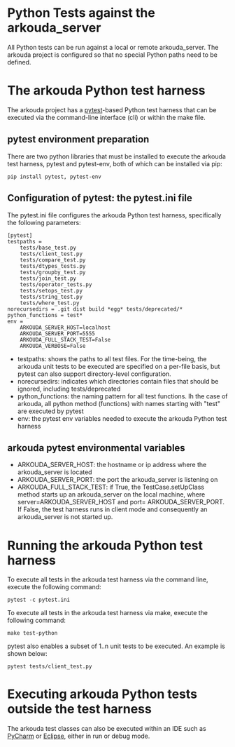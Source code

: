 # Python Tests against the arkouda\_server

All Python tests can be run against a local or remote arkouda\_server. The arkouda project is configured so that
no special Python paths need to be defined.
  
# The arkouda Python test harness

The arkouda project has a [pytest](https://docs.pytest.org/en/latest/)-based Python test harness that can be executed 
via the command-line interface (cli) or within the make file. 

## pytest environment preparation

There are two python libraries that must be installed to execute the arkouda test harness, pytest and pytest-env,
both of which can be installed via pip:
```
pip install pytest, pytest-env
```
## Configuration of pytest: the pytest.ini file

The pytest.ini file configures the arkouda Python test harness, specifically the following parameters:

```
[pytest]
testpaths = 
    tests/base_test.py
    tests/client_test.py
    tests/compare_test.py
    tests/dtypes_tests.py
    tests/groupby_test.py
    tests/join_test.py
    tests/operator_tests.py
    tests/setops_test.py
    tests/string_test.py
    tests/where_test.py
norecursedirs = .git dist build *egg* tests/deprecated/*
python_functions = test*
env =
    ARKOUDA_SERVER_HOST=localhost
    ARKOUDA_SERVER_PORT=5555
    ARKOUDA_FULL_STACK_TEST=False
    ARKOUDA_VERBOSE=False
```
* testpaths: shows the paths to all test files. For the time-being, the arkouda unit tests to be executed are 
specified on a per-file basis, but pytest can also support directory-level configuration. 
* norecursedirs: indicates which directories contain files that should be ignored, including tests/deprecated
* python\_functions: the naming pattern for all test functions. Ih the case of arkouda, all python method (functions)
  with names starting with "test" are executed by pytest
* env: the pytest env variables needed to execute the arkouda Python test harness 

## arkouda pytest environmental variables
* ARKOUDA\_SERVER\_HOST: the hostname or ip address where the arkouda\_server is located
* ARKOUDA\_SERVER\_PORT: the port the arkouda\_server is listening on
* ARKOUDA\_FULL\_STACK_TEST: if True, the TestCase.setUpClass method starts up an arkouda\_server on the local machine, where
  server=ARKOUDA\_SERVER\_HOST and port= ARKOUDA\_SERVER\_PORT. If False, the test harness runs in client mode and 
  consequently an arkouda\_server is not started up.


# Running the arkouda Python test harness

To execute all tests in the arkouda test harness via the command line, execute the following command:

```
pytest -c pytest.ini 
```

To execute all tests in the arkouda test harness via make, execute the following command:

```
make test-python
```
pytest also enables a subset of 1..n unit tests to be executed. An example is shown below:

```
pytest tests/client_test.py
```
# Executing arkouda Python tests outside the test harness

The arkouda test classes can also be executed within an IDE such as [PyCharm](https://www.jetbrains.com/pycharm/) or 
[Eclipse](https://www.eclipse.org/ide/), either in run or debug mode.